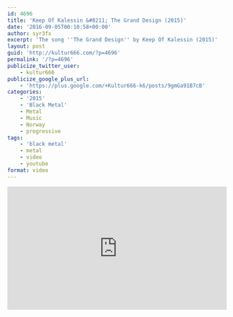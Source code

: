 ```yaml
---
id: 4696
title: 'Keep Of Kalessin &#8211; The Grand Design (2015)'
date: '2016-09-05T00:10:58+00:00'
author: syr3fx
excerpt: 'The song ''The Grand Design'' by Keep Of Kalessin (2015)'
layout: post
guid: 'http://kultur666.com/?p=4696'
permalink: '/?p=4696'
publicize_twitter_user:
    - kultur666
publicize_google_plus_url:
    - 'https://plus.google.com/+Kultur666-k6/posts/9gmGa91B7cB'
categories:
    - '2015'
    - 'Black Metal'
    - Metal
    - Music
    - Norway
    - progressive
tags:
    - 'black metal'
    - metal
    - video
    - youtube
format: video
---
```


<iframe allow="accelerometer; autoplay; clipboard-write; encrypted-media; gyroscope; picture-in-picture; web-share" allowfullscreen="" frameborder="0" height="281" loading="lazy" src="https://www.youtube.com/embed/DpgxRvZAfEw?feature=oembed" title="Keep of Kalessin - The Grand Design" width="500"></iframe>